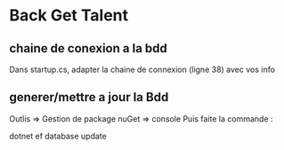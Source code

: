 ﻿# Back Get Talent

## chaine de conexion a la bdd

Dans startup.cs, adapter la chaine de connexion (ligne 38) avec vos info

## generer/mettre a jour la Bdd

Outlis => Gestion de package nuGet => console
Puis faite la commande :

dotnet ef database update
